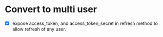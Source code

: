 # Convert to multi user
- [X] expose access_token, and access_token_secret in refresh method to allow refresh of any user.
